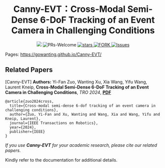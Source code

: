 # <div align = "center">Canny-EVT：Cross-Modal Semi-Dense 6-DoF Tracking of an Event Camera in Challenging Conditions</div>

<div align="center">
<a href="https://arxiv.org/abs/2401.08043"><img src="https://img.shields.io/badge/ArXiv-2308.11573-004088.svg"/></a>
<a ><img alt="PRs-Welcome" src="https://img.shields.io/badge/PRs-Welcome-red" /></a>
<a href="https://github.com/MAVIS-SLAM/ORB_SLAM3_MULTI/stargazers">
<img alt="stars" src="https://img.shields.io/github/stars/MobilePerceptionLab/Canny-EVT" />
</a>
<a href="https://github.com/MobilePerceptionLab/Canny-EVT/network/members">
<img alt="FORK" src="https://img.shields.io/github/forks/MobilePerceptionLab/Canny-EVT?color=FF8000" />
</a>
<a href="https://github.com/MobilePerceptionLab/Canny-EVT/issues">
<img alt="Issues" src="https://img.shields.io/github/issues/MobilePerceptionLab/Canny-EVT?color=0088ff"/>
</a>
</div>

Pages:   https://gowanting.github.io/Canny-EVT/

## Related Papers
[Canny-EVT] **Authors:** Yi-Fan Zuo, Wanting Xu, Xia Wang, Yifu Wang, Laurent Kneip, **Cross-Modal Semi-Dense 6-DoF Tracking of an Event Camera in Challenging Conditions**, *TRO 2024*, **[PDF](https://arxiv.org/pdf/2401.08043)**
```
@article{zuo2024cross,
  title={Cross-modal semi-dense 6-dof tracking of an event camera in challenging conditions},
  author={Zuo, Yi-Fan and Xu, Wanting and Wang, Xia and Wang, Yifu and Kneip, Laurent},
  journal={IEEE Transactions on Robotics},
  year={2024},
  publisher={IEEE}
}
```
*If you use **Canny-EVT** for your academic research, please cite our related papers.*

Kindly refer to the documentation for additional details.
